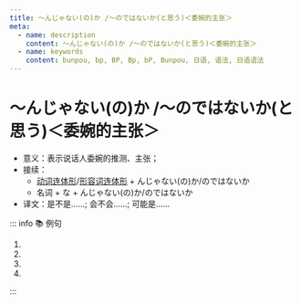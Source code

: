 ```yaml
---
title: 〜んじゃない(の)か /〜のではないか(と思う)＜委婉的主张＞
meta:
  - name: description
    content: 〜んじゃない(の)か /〜のではないか(と思う)＜委婉的主张＞
  - name: keywords
    content: bunpou, bp, BP, Bp, bP, Bunpou, 日语, 语法, 日语语法
---
```

    
# 〜んじゃない(の)か /〜のではないか(と思う)＜委婉的主张＞
    
- 意义：表示说话人委婉的推测、主张；
- 接续：
  - [动词连体形](../../verb.md#_4-动词的连体形-简体-连体修饰语)/[形容词连体形](../../adjective.md#形容词的连体形) + んじゃない(の)か/のではないか 
  - 名词 + な + んじゃない(の)か/のではないか
- 译文：是不是……; 会不会……; 可能是……

::: info :books: 例句

1. <grammer-content sentence='[北京/ぺきん]は[黄砂/こうさ]がひどいん**じゃないの**？' trans='北京是不是沙尘暴很严重啊？' />
2. <grammer-content sentence='それって、うそなん**じゃないの**？' trans='那个，该不会是假的吧？' />
3. <grammer-content sentence='やはりAチームのほうが強いつよいん**じゃないかな**。' trans='果然还是A队更强一些吧。' />
4. <grammer-content sentence='ここより[趙/ちょう]さんの[部屋/へや]のほうが[静か/しずか]な**のではないかと[思い/おもい]ます**。' trans='我觉得小赵的房间可能比这里更安静一些。' />

:::

